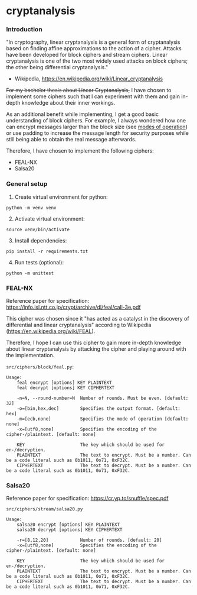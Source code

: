 # cryptanalysis

### Introduction

"In cryptography, linear cryptanalysis is a general form of cryptanalysis based on finding affine approximations to the action of a cipher. Attacks have been developed for block ciphers and stream ciphers. Linear cryptanalysis is one of the two most widely used attacks on block ciphers; the other being differential cryptanalysis."
- Wikipedia, https://en.wikipedia.org/wiki/Linear_cryptanalysis

~~For my bachelor thesis about Linear Cryptanalysis,~~ I have chosen to implement some ciphers such that I can experiment with them and gain in-depth knowledge about their inner workings.

As an additional benefit while implementing, I get a good basic understanding of block ciphers.
For example, I always wondered how one can encrypt messages larger than the block size (see [modes of operation](https://en.wikipedia.org/wiki/Block_cipher_mode_of_operation)) or use padding to increase the message length for security purposes while still being able to obtain the real message afterwards.

Therefore, I have chosen to implement the following ciphers:
- FEAL-NX
- Salsa20

### General setup

1. Create virtual environment for python:

`python -m venv venv`

2. Activate virtual environment:

`source venv/bin/activate`

3. Install dependencies:

`pip install -r requirements.txt`

4. Run tests (optional):

`python -m unittest`

### FEAL-NX

Reference paper for specification: https://info.isl.ntt.co.jp/crypt/archive/dl/feal/call-3e.pdf

This cipher was chosen since it "has acted as a catalyst in the discovery of differential and linear cryptanalysis" according to Wikipedia (https://en.wikipedia.org/wiki/FEAL).

Therefore, I hope I can use this cipher to gain more in-depth knowledge about linear cryptanalysis by attacking the cipher and playing around with the implementation.

`src/ciphers/block/feal.py`:
```
Usage:
    feal encrypt [options] KEY PLAINTEXT
    feal decrypt [options] KEY CIPHERTEXT

    -n=N, --round-number=N  Number of rounds. Must be even. [default: 32]
    -o=[bin,hex,dec]        Specifies the output format. [default: hex]
    -m=[ecb,none]           Specifies the mode of operation [default: none]
    -x=[utf8,none]          Specifies the encoding of the cipher-/plaintext. [default: none]

    KEY                     The key which should be used for en-/decryption.
    PLAINTEXT               The text to encrypt. Must be a number. Can be a code literal such as 0b1011, 0o71, 0xF32C.
    CIPHERTEXT              The text to decrypt. Must be a number. Can be a code literal such as 0b1011, 0o71, 0xF32C.
```

### Salsa20

Reference paper for specification: https://cr.yp.to/snuffle/spec.pdf

`src/ciphers/stream/salsa20.py`
```
Usage:
    salsa20 encrypt [options] KEY PLAINTEXT
    salsa20 decrypt [options] KEY CIPHERTEXT

    -r=[8,12,20]            Number of rounds. [default: 20]
    -x=[utf8,none]          Specifies the encoding of the cipher-/plaintext. [default: none]

    KEY                     The key which should be used for en-/decryption.
    PLAINTEXT               The text to encrypt. Must be a number. Can be a code literal such as 0b1011, 0o71, 0xF32C.
    CIPHERTEXT              The text to decrypt. Must be a number. Can be a code literal such as 0b1011, 0o71, 0xF32C.
```
